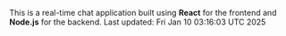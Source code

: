 This is a real-time chat application built using **React** for the frontend and **Node.js** for the backend.
Last updated: Fri Jan 10 03:16:03 UTC 2025
